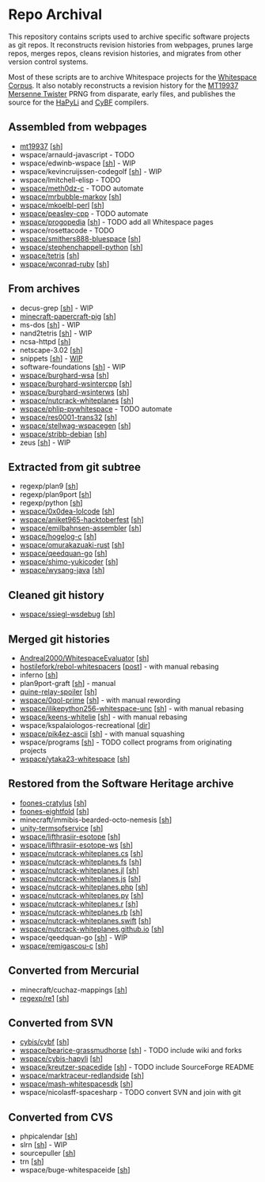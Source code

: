 # Repo Archival

This repository contains scripts used to archive specific software projects as
git repos. It reconstructs revision histories from webpages, prunes large repos,
merges repos, cleans revision histories, and migrates from other version control
systems.

Most of these scripts are to archive Whitespace projects for the
[Whitespace Corpus](https://github.com/wspace/corpus). It also notably
reconstructs a revision history for the [MT19937 Mersenne Twister](https://github.com/thaliaarchi/mt19937-archive)
PRNG from disparate, early files, and publishes the source for the [HaPyLi](https://github.com/wspace/cybis-hapyli)
and [CyBF](https://github.com/thaliaarchi/cybf-archive) compilers.

## Assembled from webpages

- [mt19937](https://github.com/thaliaarchi/mt19937-archive) [[sh](scripts/mt19937/archive.sh)]
- wspace/arnauld-javascript - TODO
- wspace/edwinb-wspace [[sh](scripts/wspace/edwinb-wspace/archive.sh)] - WIP
- wspace/kevincruijssen-codegolf [[sh](scripts/wspace/kevincruijssen-codegolf.sh)] - WIP
- wspace/lmitchell-elisp - TODO
- [wspace/meth0dz-c](https://github.com/wspace/meth0dz-c) - TODO automate
- [wspace/mrbubble-markov](https://github.com/wspace/mrbubble-markov) [[sh](scripts/wspace/mrbubble-markov.sh)]
- [wspace/mkoelbl-perl](https://github.com/wspace/mkoelbl-perl) [[sh](scripts/wspace/mkoelbl-perl.sh)]
- [wspace/peasley-cpp](https://github.com/wspace/peasley-cpp) - TODO automate
- [wspace/progopedia](https://github.com/wspace/progopedia) [[sh](scripts/wspace/progopedia.sh)] - TODO add all Whitespace pages
- wspace/rosettacode - TODO
- [wspace/smithers888-bluespace](https://github.com/wspace/smithers888-bluespace) [[sh](scripts/wspace/smithers888-bluespace.sh)]
- [wspace/stephenchappell-python](https://github.com/wspace/stephenchappell-python) [[sh](scripts/wspace/stephenchappell-python.sh)]
- [wspace/tetris](https://github.com/wspace/tetris) [[sh](scripts/wspace/pdewacht-tetris.sh)]
- [wspace/wconrad-ruby](https://github.com/wspace/wconrad-ruby) [[sh](scripts/wspace/wconrad-ruby.sh)]

## From archives

- decus-grep [[sh](scripts/regexp/decus-grep.sh)] - WIP
- [minecraft-papercraft-pig](https://github.com/thaliaarchi/minecraft-papercraft-pig) [[sh](scripts/minecraft/papercraft-pig.sh)]
- ms-dos [[sh](scripts/ms-dos.sh)] - WIP
- nand2tetris [[sh](scripts/nand2tetris.sh)] - WIP
- ncsa-httpd [[sh](scripts/ncsa-httpd.sh)]
- netscape-3.02 [[sh](scripts/netscape-3.02.sh)]
- snippets [[sh](scripts/snippets/archive.sh)] - [WIP](scripts/snippets/notes.md)
- software-foundations [[sh](scripts/software-foundations/get_versions.sh)] - WIP
- [wspace/burghard-wsa](https://github.com/wspace/burghard-wsa) [[sh](scripts/wspace/burghard.sh)]
- [wspace/burghard-wsintercpp](https://github.com/wspace/burghard-wsintercpp) [[sh](scripts/wspace/burghard.sh)]
- [wspace/burghard-wsinterws](https://github.com/wspace/burghard-wsinterws) [[sh](scripts/wspace/burghard.sh)]
- [wspace/nutcrack-whiteplanes](https://github.com/wspace/nutcrack-whiteplanes) [[sh](scripts/wspace/nutcrack-whiteplanes.sh)]
- [wspace/phlip-pywhitespace](https://github.com/wspace/phlip-pywhitespace) - TODO automate
- [wspace/res0001-trans32](https://github.com/wspace/res0001-trans32) [[sh](scripts/wspace/res0001-trans32.sh)]
- [wspace/stellwag-wspacegen](https://github.com/wspace/stellwag-wspacegen) [[sh](scripts/wspace/stellwag-wspacegen.sh)]
- [wspace/stribb-debian](https://github.com/wspace/stribb-debian) [[sh](scripts/wspace/stribb-debian/archive.sh)]
- zeus [[sh](scripts/zeus.sh)] - WIP

## Extracted from git subtree

- regexp/plan9 [[sh](scripts/regexp/plan9.sh)]
- regexp/plan9port [[sh](scripts/regexp/plan9port.sh)]
- regexp/python [[sh](scripts/regexp/python-re.sh)]
- [wspace/0x0dea-lolcode](https://github.com/wspace/0x0dea-lolcode) [[sh](scripts/wspace/0x0dea-lolcode.sh)]
- [wspace/aniket965-hacktoberfest](https://github.com/wspace/aniket965-hacktoberfest) [[sh](scripts/wspace/aniket965-hacktoberfest.sh)]
- [wspace/emilbahnsen-assembler](https://github.com/wspace/emilbahnsen-assembler) [[sh](scripts/wspace/emilbahnsen-assembler.sh)]
- [wspace/hogelog-c](https://github.com/wspace/hogelog-c) [[sh](scripts/wspace/hogelog-c.sh)]
- [wspace/omurakazuaki-rust](https://github.com/wspace/omurakazuaki-rust) [[sh](scripts/wspace/omurakazuaki-rust.sh)]
- [wspace/qeedquan-go](https://github.com/wspace/qeedquan-go) [[sh](scripts/wspace/qeedquan-go/live.sh)]
- [wspace/shimo-yukicoder](https://github.com/wspace/shimo-yukicoder) [[sh](scripts/wspace/shimo-yukicoder.sh)]
- [wspace/wysang-java](https://github.com/wspace/wysang-java) [[sh](scripts/wspace/wysang-java.sh)]

## Cleaned git history

- [wspace/ssiegl-wsdebug](https://github.com/wspace/ssiegl-wsdebug) [[sh](scripts/wspace/ssiegl-wsdebug.sh)]

## Merged git histories

- [Andreal2000/WhitespaceEvaluator](https://github.com/Andreal2000/WhitespaceEvaluator) [[sh](scripts/wspace/andreal2000-scala.sh)]
- [hostilefork/rebol-whitespacers](https://github.com/hostilefork/rebol-whitespacers) [[post](scripts/wspace/rebol-whitespacers/post.md)] - with manual rebasing
- inferno [[sh](scripts/inferno/archive.sh)]
- plan9port-graft [[sh](scripts/plan9port-graft.sh)] - manual
- [quine-relay-spoiler](https://github.com/thaliaarchi/quine-relay-spoiler) [[sh](scripts/quine-relay.sh)]
- [wspace/0qol-prime](https://github.com/wspace/0qol-prime) [[sh](scripts/wspace/0qol-prime.sh)] - with manual rewording
- [wspace/ilikepython256-whitespace-unc](https://github.com/wspace/ilikepython256-whitespace-unc) [[sh](scripts/wspace/ilikepython256-whitespace-unc.sh)] - with manual rebasing
- [wspace/keens-whitelie](https://github.com/wspace/keens-whitelie) [[sh](scripts/wspace/keens-whitelie.sh)] - with manual rebasing
- wspace/kspalaiologos-recreational [[dir](scripts/wspace/kspalaiologos-recreational/README.md)]
- [wspace/pik4ez-ascii](https://github.com/wspace/pik4ez-ascii) [[sh](scripts/wspace/pik4ez-ascii.sh)] - with manual squashing
- wspace/programs [[sh](scripts/wspace/programs.sh)] - TODO collect programs from originating projects
- [wspace/ytaka23-whitespace](https://github.com/wspace/ytaka23-whitespace) [[sh](scripts/wspace/ytaka23-whitespace.sh)]

## Restored from the Software Heritage archive

- [foones-cratylus](https://github.com/thaliaarchi/foones-cratylus) [[sh](scripts/foones/cratylus.sh)]
- [foones-eightfold](https://github.com/thaliaarchi/foones-eightfold) [[sh](scripts/foones/eightfold.sh)]
- minecraft/immibis-bearded-octo-nemesis [[sh](scripts/minecraft/immibis-bearded-octo-nemesis.sh)]
- [unity-termsofservice](https://github.com/thaliaarchi/unity-termsofservice) [[sh](scripts/unity-termsofservice.sh)]
- [wspace/lifthrasiir-esotope](https://github.com/wspace/lifthrasiir-esotope) [[sh](scripts/wspace/lifthrasiir-esotope.sh)]
- [wspace/lifthrasiir-esotope-ws](https://github.com/wspace/lifthrasiir-esotope-ws) [[sh](scripts/wspace/lifthrasiir-esotope-ws.sh)]
- [wspace/nutcrack-whiteplanes.cs](https://github.com/wspace/nutcrack-whiteplanes.cs) [[sh](scripts/wspace/nutcrack-whiteplanes.sh)]
- [wspace/nutcrack-whiteplanes.fs](https://github.com/wspace/nutcrack-whiteplanes.fs) [[sh](scripts/wspace/nutcrack-whiteplanes.sh)]
- [wspace/nutcrack-whiteplanes.jl](https://github.com/wspace/nutcrack-whiteplanes.jl) [[sh](scripts/wspace/nutcrack-whiteplanes.sh)]
- [wspace/nutcrack-whiteplanes.js](https://github.com/wspace/nutcrack-whiteplanes.js) [[sh](scripts/wspace/nutcrack-whiteplanes.sh)]
- [wspace/nutcrack-whiteplanes.php](https://github.com/wspace/nutcrack-whiteplanes.php) [[sh](scripts/wspace/nutcrack-whiteplanes.sh)]
- [wspace/nutcrack-whiteplanes.py](https://github.com/wspace/nutcrack-whiteplanes.py) [[sh](scripts/wspace/nutcrack-whiteplanes.sh)]
- [wspace/nutcrack-whiteplanes.r](https://github.com/wspace/nutcrack-whiteplanes.r) [[sh](scripts/wspace/nutcrack-whiteplanes.sh)]
- [wspace/nutcrack-whiteplanes.rb](https://github.com/wspace/nutcrack-whiteplanes.rb) [[sh](scripts/wspace/nutcrack-whiteplanes.sh)]
- [wspace/nutcrack-whiteplanes.swift](https://github.com/wspace/nutcrack-whiteplanes.swift) [[sh](scripts/wspace/nutcrack-whiteplanes.sh)]
- [wspace/nutcrack-whiteplanes.github.io](https://github.com/wspace/nutcrack-whiteplanes.github.io) [[sh](scripts/wspace/nutcrack-whiteplanes.sh)]
- wspace/qeedquan-go [[sh](scripts/wspace/qeedquan-go/swh.sh)] - WIP
- [wspace/remigascou-c](https://github.com/wspace/remigascou-c) [[sh](scripts/wspace/remigascou-c.sh)]

## Converted from Mercurial

- minecraft/cuchaz-mappings [[sh](scripts/minecraft/cuchaz-mappings.sh)]
- [regexp/re1](https://github.com/thaliaarchi/re1-archive) [[sh](scripts/regexp/re1.sh)]

## Converted from SVN

- [cybis/cybf](https://github.com/thaliaarchi/cybf-archive) [[sh](scripts/cybis/cybf.sh)]
- [wspace/bearice-grassmudhorse](https://github.com/wspace/bearice-grassmudhorse) [[sh](scripts/wspace/bearice-grassmudhorse.sh)] - TODO include wiki and forks
- [wspace/cybis-hapyli](https://github.com/wspace/cybis-hapyli) [[sh](scripts/cybis/hapyli.sh)]
- [wspace/kreutzer-spacedide](https://github.com/wspace/kreutzer-spacedide) [[sh](scripts/wspace/kreutzer-spacedide.sh)] - TODO include SourceForge README
- [wspace/marktraceur-redlandside](https://github.com/wspace/marktraceur-redlandside) [[sh](scripts/wspace/marktraceur-redlandside.sh)]
- [wspace/mash-whitespacesdk](https://github.com/wspace/mash-whitespacesdk) [[sh](scripts/wspace/mash-whitespacesdk.sh)]
- wspace/nicolasff-spacesharp - TODO convert SVN and join with git

## Converted from CVS

- phpicalendar [[sh](scripts/phpicalendar.sh)]
- slrn [[sh](scripts/jedsoft/slrn.sh)] - WIP
- sourcepuller [[sh](scripts/sourcepuller.sh)]
- trn [[sh](scripts/trn.sh)]
- wspace/buge-whitespaceide [[sh](scripts/wspace/buge-whitespaceide.sh)]
